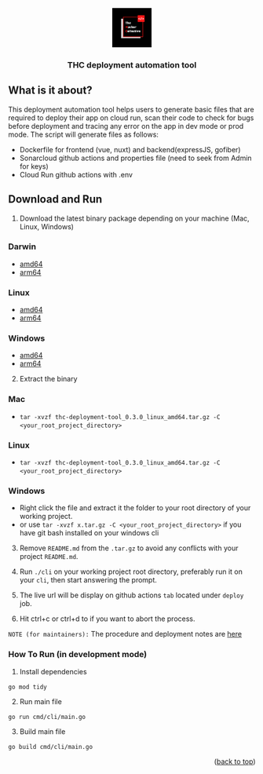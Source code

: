 <div align="center">
  <a href="https://github.com/thcollective">
    <img src="img/thc.png" alt="thc_logo" width="80" height="80">
  </a>
  <h3 align="center">THC deployment automation tool</h3>
</div>

## What is it about?

This deployment automation tool helps users to generate basic files that are required to deploy their app on cloud run, scan their code to check for bugs before deployment and tracing any error on the app in dev mode or prod mode. The script will generate files as follows:

* Dockerfile for frontend (vue, nuxt) and backend(expressJS, gofiber)
* Sonarcloud github actions and properties file (need to seek from Admin for keys)
* Cloud Run github actions with .env

## Download and Run 

1. Download the latest binary package depending on your machine (Mac, Linux, Windows)

### Darwin
*  [amd64](https://github.com/thcollective/thc-deployment-tool/releases/download/v0.3.0/thc-deployment-tool_0.3.0_darwin_amd64.tar.gz) 
*  [arm64](https://github.com/thcollective/thc-deployment-tool/releases/download/v0.3.0/thc-deployment-tool_0.3.0_darwin_arm64.tar.gz)

### Linux
*  [amd64](https://github.com/thcollective/thc-deployment-tool/releases/download/v0.3.0/thc-deployment-tool_0.3.0_linux_amd64.tar.gz)
*  [arm64](https://github.com/thcollective/thc-deployment-tool/releases/download/v0.3.0/thc-deployment-tool_0.3.0_linux_arm64.tar.gz)

### Windows
*  [amd64](https://github.com/thcollective/thc-deployment-tool/releases/download/v0.3.0/thc-deployment-tool_0.3.0_windows_amd64.tar.gz)
*  [arm64](https://github.com/thcollective/thc-deployment-tool/releases/download/v0.3.0/thc-deployment-tool_0.3.0_windows_arm64.tar.gz)

2. Extract the binary

### Mac
* `tar -xvzf thc-deployment-tool_0.3.0_linux_amd64.tar.gz -C <your_root_project_directory>`

### Linux
* `tar -xvzf thc-deployment-tool_0.3.0_linux_amd64.tar.gz -C <your_root_project_directory>`

### Windows
* Right click the file and extract it the folder to your root directory of your working project.
* or use `tar -xvzf x.tar.gz -C <your_root_project_directory>` if you have git bash installed on your windows cli


3. Remove `README.md` from the `.tar.gz` to avoid any conflicts with your project `README.md`. 

4. Run `./cli` on your working project root directory, preferably run it on your `cli`, then start answering the prompt.

5. The live url will be display on github actions `tab` located under `deploy` job.

6. Hit ctrl+c or ctrl+d to if you want to abort the process.

`NOTE (for maintainers):` The procedure and deployment notes are [here](https://github.com/thcollective/thc-deployment-tool/blob/main/PROCEDURE.md)


### How To Run (in development mode)

1. Install dependencies
```
go mod tidy
```

2. Run main file
```
go run cmd/cli/main.go
```

3. Build main file
```
go build cmd/cli/main.go
```



<p align="right">(<a href="#top">back to top</a>)</p>



